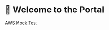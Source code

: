 <!DOCTYPE html>
<html lang="en">
  <head>
    <meta charset="UTF-8" />
  </head>
  <body>
    <h1>📘 Welcome to the Portal</h1>
    <div class="btn-group">
      <a href="143.html">AWS Mock Test</a>
    </div>
  </body>
</html>
